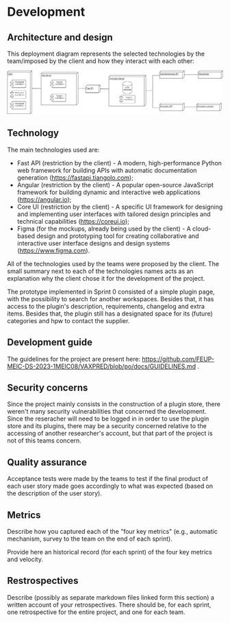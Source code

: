 # Development

## Architecture and design

This deployment diagram represents the selected technologies by the team/imposed by the client and how they interact with each other:

![deployment_diagram](https://github.com/FEUP-MEIC-DS-2023-1MEIC08/VAXPRED/blob/po/docs/deployment_diagram.drawio.png)



## Technology

The main technologies used are:
* Fast API (restriction by the client) - A modern, high-performance Python web framework for building APIs with automatic documentation generation (https://fastapi.tiangolo.com);
* Angular (restriction by the client) - A popular open-source JavaScript framework for building dynamic and interactive web applications (https://angular.io);
* Core UI (restriction by the client) -  A specific UI framework for designing and implementing user interfaces with tailored design principles and technical capabilities (https://coreui.io);
* Figma (for the mockups, already being used by the client) - A cloud-based design and prototyping tool for creating collaborative and interactive user interface designs and design systems (https://www.figma.com).

All of the technologies used by the teams were proposed by the client. The small summary next to each of the technologies names acts as an explanation why the client chose it for the development of the project.

The prototype implemented in Sprint 0 consisted of a simple plugin page, with the possibility to search for another workspaces. Besides that, it has access to the plugin's description, requirements, changelog and extra items. Besides that, the plugin still has a designated space for its (future) categories and hpw to contact the supplier.


##  Development guide

The guidelines for the project are present here: https://github.com/FEUP-MEIC-DS-2023-1MEIC08/VAXPRED/blob/po/docs/GUIDELINES.md .


## Security concerns

Since the project mainly consists in the construction of a plugin store, there weren't many security vulnerabilities that concerned the development. Since the reseracher will need to be logged in in order to use the plugin store and its plugins, there may be a security concerned relative to the accessing of another researcher's account, but that part of the project is not of this teams concern.


## Quality assurance


Acceptance tests were made by the teams to test if the final product of each user story made goes accordingly to what was expected (based on the description of the user story).


## Metrics

Describe how you captured each of the "four key metrics" (e.g., automatic mechanism, survey to the team on the end of each sprint).

Provide here an historical record (for each sprint) of the four key metrics and velocity.


## Restrospectives

Describe (possibly as separate markdown files linked form this section) a written account of your retrospectives. There should be, for each sprint, one retrospective for the entire project, and one for each team.
